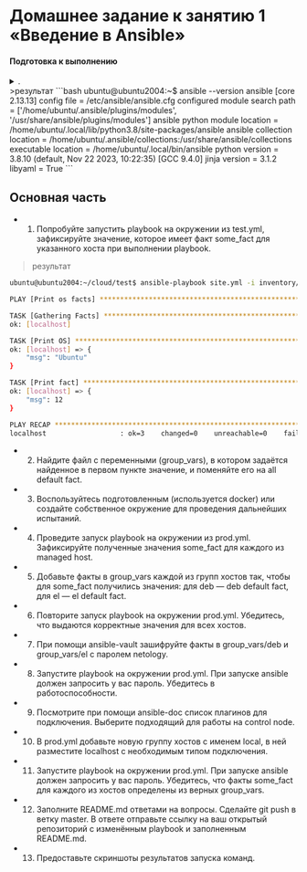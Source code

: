 # Домашнее задание к занятию 1 «Введение в Ansible»

#### Подготовка к выполнению
<details><summary>.</summary>

1. Установите ansible версии 2.10 или выше.
2. Создайте свой собственный публичный репозиторий на github с произвольным именем.
3. Скачайте [playbook](./playbook/) из репозитория с домашним заданием и перенесите его в свой репозиторий.

</details>  
>результат 
```bash
ubuntu@ubuntu2004:~$ ansible --version
ansible [core 2.13.13]
  config file = /etc/ansible/ansible.cfg
  configured module search path = ['/home/ubuntu/.ansible/plugins/modules', '/usr/share/ansible/plugins/modules']
  ansible python module location = /home/ubuntu/.local/lib/python3.8/site-packages/ansible
  ansible collection location = /home/ubuntu/.ansible/collections:/usr/share/ansible/collections
  executable location = /home/ubuntu/.local/bin/ansible
  python version = 3.8.10 (default, Nov 22 2023, 10:22:35) [GCC 9.4.0]
  jinja version = 3.1.2
  libyaml = True
```

## Основная часть

* 1. Попробуйте запустить playbook на окружении из test.yml,
 зафиксируйте значение, которое имеет факт some_fact для указанного хоста при выполнении playbook.
>результат 
```bash
ubuntu@ubuntu2004:~/cloud/test$ ansible-playbook site.yml -i inventory/test.yml

PLAY [Print os facts] ************************************************************************************************************************************

TASK [Gathering Facts] ***********************************************************************************************************************************
ok: [localhost]

TASK [Print OS] ******************************************************************************************************************************************
ok: [localhost] => {
    "msg": "Ubuntu"
}

TASK [Print fact] ****************************************************************************************************************************************
ok: [localhost] => {
    "msg": 12
}

PLAY RECAP ***********************************************************************************************************************************************
localhost                  : ok=3    changed=0    unreachable=0    failed=0    skipped=0    rescued=0    ignored=0  
```

* 2. Найдите файл с переменными (group_vars), в котором задаётся найденное в первом пункте значение, и поменяйте его на all default fact.



* 3. Воспользуйтесь подготовленным (используется docker) или создайте собственное окружение для проведения дальнейших испытаний.



* 4. Проведите запуск playbook на окружении из prod.yml. Зафиксируйте полученные значения some_fact для каждого из managed host.


 
* 5. Добавьте факты в group_vars каждой из групп хостов так, чтобы для some_fact получились значения: для deb — deb default fact, для el — el default fact.


* 6. Повторите запуск playbook на окружении prod.yml. Убедитесь, что выдаются корректные значения для всех хостов.



* 7. При помощи ansible-vault зашифруйте факты в group_vars/deb и group_vars/el с паролем netology.



* 8. Запустите playbook на окружении prod.yml. При запуске ansible должен запросить у вас пароль. Убедитесь в работоспособности.



* 9. Посмотрите при помощи ansible-doc список плагинов для подключения. Выберите подходящий для работы на control node.



* 10. В prod.yml добавьте новую группу хостов с именем local, в ней разместите localhost с необходимым типом подключения.
 

* 11. Запустите playbook на окружении prod.yml. При запуске ansible должен запросить у вас пароль. 
Убедитесь, что факты some_fact для каждого из хостов определены из верных group_vars.


 
* 12. Заполните README.md ответами на вопросы. Сделайте git push в ветку master. В ответе отправьте ссылку на ваш открытый репозиторий с изменённым playbook и заполненным README.md.



* 13. Предоставьте скриншоты результатов запуска команд.